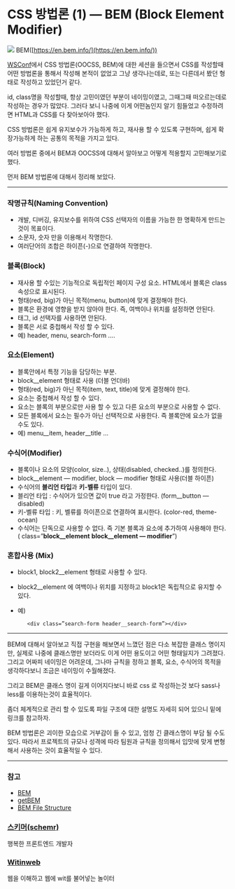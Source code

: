 # CSS 방법론 (1) — BEM (Block Element Modifier)

![](https://cdn-images-1.medium.com/max/800/1*skBP7rA5aYgb45U63OincQ.png)
<span class="figcaption_hack">BEM([https://en.bem.info/](https://en.bem.info/))</span>

[WSConf](http://wsconf.org/)에서 CSS 방법론(OOCSS, BEM)에 대한 세션을 들으면서 CSS를 작성할때 어떤
방법론을 통해서 작성해 본적이 없었고 그냥 생각나는데로, 또는 다른데서 봤던 형태로 작성하고 있었던거 같다.

id, class명을 작성할때, 항상 고민이였던 부분이 네이밍이였고, 그때그때 떠오르는데로 작성하는 경우가 많았다. 그러다 보니 나중에 이게
어떤놈인지 알기 힘들었고 수정하려면 HTML과 CSS를 다 찾아보아야 했다.

CSS 방법론은 쉽게 유지보수가 가능하게 하고, 재사용 할 수 있도록 구현하며, 쉽게 확장가능하게 하는 공통의 목적을 가지고 있다.

여러 방법론 중에서 BEM과 OOCSS에 대해서 알아보고 어떻게 적용할지 고민해보기로 했다.

먼저 BEM 방법론에 대해서 정리해 보았다.

*****

### 작명규칙(Naming Convention)

* 개발, 디버깅, 유지보수를 위하여 CSS 선택자의 이름을 가능한 한 명확하게 만드는 것이 목표이다.
* 소문자, 숫자 만을 이용해서 작명한다.
* 여러단어의 조합은 하이픈(-)으로 연결하여 작명한다.

### 블록(Block)

* 재사용 할 수있는 기능적으로 독립적인 페이지 구성 요소. HTML에서 블록은 class 속성으로 표시된다.
* 형태(red, big)가 아닌 목적(menu, button)에 맞게 결정해야 한다.
* 블록은 환경에 영향을 받지 않아야 한다. 즉, 여백이나 위치를 설정하면 안된다.
* 태그, id 선택자를 사용하면 안된다.
* 블록은 서로 중첩해서 작성 할 수 있다.
* 예) header, menu, search-form ….

### 요소(Element)

* 블록안에서 특정 기능을 담당하는 부분.
* block__element 형태로 사용 (더블 언더바)
* 형태(red, big)가 아닌 목적(item, text, title)에 맞게 결정해야 한다.
* 요소는 중첩해서 작성 할 수 있다.
* 요소는 블록의 부분으로만 사용 할 수 있고 다른 요소의 부분으로 사용할 수 없다.
* 모든 블록에서 요소는 필수가 아닌 선택적으로 사용한다. 즉 블록안에 요소가 없을 수도 있다.
* 예) menu__item, header__title …

### 수식어(Modifier)

* 블록이나 요소의 모양(color, size..), 상태(disabled, checked..)를 정의한다.
* block__element — modifier, block — modifier 형태로 사용(더블 하이픈)
* 수식어의 **블리언 타입**과 **키-벨류** 타입이 있다.
* 블리언 타입 : 수식어가 있으면 값이 true 라고 가정한다. (form__button — disabled)
* 키-벨류 타입 : 키, 벨류를 하이픈으로 연결하여 표시한다. (color-red, theme-ocean)
* 수식어는 단독으로 사용할 수 없다. 즉 기본 블록과 요소에 추가하여 사용해야 한다. ( class=”**block__element**
**block__element — modifier**”)

### 혼합사용 (Mix)

* block1, block2__element 형태로 사용할 수 있다.
* block2__element 에 여백이나 위치를 지정하고 block1은 독립적으로 유지할 수 있다.
* 예)

    <div class=”header”>

         <div class=”search-form header__search-form”></div> 

    </div>

*****

BEM에 대해서 알아보고 직접 구현을 해보면서 느꼈던 점은 다소 복잡한 클래스 명이지만, 실제로 나중에 클래스명만 보더라도 이게 어떤 용도이고
어떤 형태일지가 그려졌다. 그리고 어짜피 네이밍은 어려운데, 그나마 규칙을 정하고 블록, 요소, 수식어의 목적을 생각하다보니 조금은 네이밍이
수월해졌다.

그리고 BEM은 클래스 명이 길게 이어지다보니 바로 css 로 작성하는것 보다 sass나 less를 이용하는것이 효율적이다.

좀더 체계적으로 관리 할 수 있도록 파일 구조에 대한 설명도 자세히 되어 있으니 밑에 링크를 참고하자.

BEM 방법론은 괴이한 모습으로 거부감이 들 수 있고, 엄청 긴 클래스명이 부담 될 수도 있다. 따라서 프로젝트의 규모나 성격에 따라 팀원과
규칙을 정의해서 입맛에 맞게 변형해서 사용하는 것이 효율적일 수 있다.

*****

### 참고

* [BEM](https://en.bem.info/)
* [getBEM](http://getbem.com/)
* [BEM File Structure](https://en.bem.info/methodology/filestructure/)

### [스키머(schemr)](https://medium.com/@schemr)

행복한 프론트엔드 개발자

### [Witinweb](https://medium.com/witinweb?source=footer_card)

웹을 이해하고 웹에 wit를 불어넣는 놀이터
